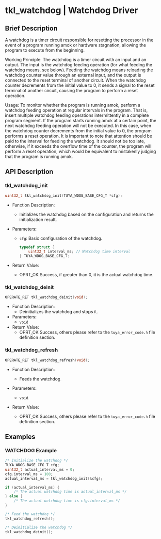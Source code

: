 # tkl_watchdog | Watchdog Driver

## Brief Description

A watchdog is a timer circuit responsible for resetting the processor in the event of a program running amok or hardware stagnation, allowing the program to execute from the beginning.

Working Principle: The watchdog is a timer circuit with an input and an output. The input is the watchdog feeding operation (for what feeding the watchdog means, see below). Feeding the watchdog means reloading the watchdog counter value through an external input, and the output is connected to the reset terminal of another circuit. When the watchdog counter decrements from the initial value to 0, it sends a signal to the reset terminal of another circuit, causing the program to perform a reset operation.

Usage: To monitor whether the program is running amok, perform a watchdog feeding operation at regular intervals in the program. That is, insert multiple watchdog feeding operations intermittently in a complete program segment. If the program starts running amok at a certain point, the next watchdog feeding operation will not be executed. In this case, when the watchdog counter decrements from the initial value to 0, the program performs a reset operation. It is important to note that attention should be paid to the interval for feeding the watchdog. It should not be too late, otherwise, if it exceeds the overflow time of the counter, the program will perform a reset operation, which would be equivalent to mistakenly judging that the program is running amok.

## API Description

### tkl_watchdog_init

```c
uint32_t tkl_watchdog_init(TUYA_WDOG_BASE_CFG_T *cfg);
```

- Function Description:

  - Initializes the watchdog based on the configuration and returns the initialization result.

- Parameters:

  - `cfg`: Basic configuration of the watchdog.

    ```c
    typedef struct {
        uint32_t interval_ms; // Watchdog time interval
    } TUYA_WDOG_BASE_CFG_T;
    ```

- Return Value:

  - OPRT_OK Success, if greater than 0, it is the actual watchdog time.

### tkl_watchdog_deinit

```c
OPERATE_RET tkl_watchdog_deinit(void);
```

- Function Description:
  - Deinitializes the watchdog and stops it.
- Parameters:
  - `void`
- Return Value:
  - OPRT_OK Success, others please refer to the `tuya_error_code.h` file definition section.

### tkl_watchdog_refresh

```c
OPERATE_RET tkl_watchdog_refresh(void);
```

- Function Description:

  - Feeds the watchdog.

- Parameters:

  - `void`.

- Return Value:

  - OPRT_OK Success, others please refer to the `tuya_error_code.h` file definition section.

## Examples

### WATCHDOG Example

```c
/* Initialize the watchdog */
TUYA_WDOG_BASE_CFG_T cfg;
uint32_t actual_interval_ms = 0;
cfg.interval_ms = 100;
actual_interval_ms = tkl_watchdog_init(&cfg);

if (actual_interval_ms) {
    /* The actual watchdog time is actual_interval_ms */
} else {
    /* The actual watchdog time is cfg.interval_ms */
}

/* Feed the watchdog */
tkl_watchdog_refresh();

/* Deinitialize the watchdog */
tkl_watchdog_deinit();
```
